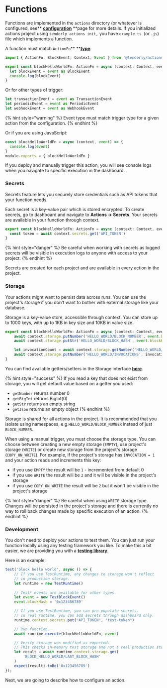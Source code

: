 # Functions

Functions are implemented in the `actions` directory (or whatever is configured, see** **[**configuration**](configuration.md)** **page for more details. If you initialized actions project using `tenderly actions init,` you have `example.ts `(or `.js`) file which implements a function.

A function must match `ActionFn`** **[**type**](https://github.com/Tenderly/tenderly-actions/blob/main/packages/actions/src/actions.ts):

```typescript
import { ActionFn, BlockEvent, Context, Event } from '@tenderly/actions'

export const blockHelloWorldFn: ActionFn = async (context: Context, event: Event) => {
  let blockEvent = event as BlockEvent
  console.log(blockEvent)
}
```

Or for other types of trigger:

```typescript
let transactionEvent = event as TransactionEvent
let periodicEvent = event as PeriodicEvent
let webhookEvent = event as WebhookEvent
```

{% hint style="warning" %}
Event type must match trigger type for a given action from the configuration.
{% endhint %}

Or if you are using JavaScript:

```javascript
const blockHelloWorldFn = async (context, event) => {
  console.log(event)
}
module.exports = { blockHelloWorldFn }
```

If you deploy and manually trigger this action, you will see console logs when you navigate to specific execution in the dashboard.

### Secrets

Secrets feature lets you securely store credentials such as API tokens that your function needs.&#x20;

Each secret is a key-value pair which is stored encrypted. To create secrets, go to dashboard and navigate to **Actions **->** Secrets**. Your secrets are available in your function through context.

```typescript
export const blockHelloWorldFn: ActionFn = async (context: Context, event: Event) => {
  const token = await context.secrets.get('API_TOKEN')
}
```

{% hint style="danger" %}
Be careful when working with secrets as logged secrets will be visible in execution logs to anyone with access to your project.
{% endhint %}

Secrets are created for each project and are available in every action in the project.

### Storage

Your actions might want to persist data across runs. You can use the project's storage if you don't want to bother with external storage like your database.&#x20;

Storage is a key-value store, accessible through context. You can store up to 1000 keys, with up to 1KB in key size and 10KB in value size.

```typescript
export const blockHelloWorldFn: ActionFn = async (context: Context, event: Event) => {
    await context.storage.putNumber('HELLO_WORLD/BLOCK_NUMBER', event.blockNumber)
    await context.storage.putStr('HELLO_WORLD/BLOCK_HASH', event.blockHash)

    let invocationCount = await context.storage.getNumber('HELLO_WORLD/INVOCATIONS')
    await context.storage.putNumber('HELLO_WORLD/INVOCATIONS', invocationCount + 1)
}
```

You can find available getters/setters in the Storage interface [**here**](https://github.com/Tenderly/tenderly-actions/blob/main/packages/actions/src/actions.ts).

{% hint style="success" %}
If you read a key that does not exist from storage, you will get default value based on a getter you used:&#x20;

* `getNumber` returns number 0
* `getBigInt` returns BigInt(0)
* `getStr` returns an empty string
* `getJson` returns an empty object
{% endhint %}

Storage is shared for all actions in the project. It is recommended that you isolate using namespaces, e.g.`HELLO_WORLD/BLOCK_NUMBER` instead of just `BLOCK_NUMBER`.

When using a manual trigger, you must choose the storage type. You can choose between creating a new empty storage (`EMPTY`), use project's storage (`WRITE`) or create new storage from the project's storage (`COPY_ON_WRITE`). For example, if the project's storage has `INVOCATION = 1` and your action reads and increments this key:

* if you use `EMPTY` the result will be `1` - incremented from default 0
* if you use `WRITE` the result will be `2` and it will be visible in the project's storage
* if you use `COPY_ON_WRITE` the result will be `2` but it won't be visible in the project's storage

{% hint style="danger" %}
Be careful when using `WRITE` storage type. Changes will be persisted in the project's storage and there is currently no way to roll back changes made by specific execution of an action.
{% endhint %}

### Development

You don't need to deploy your actions to test them. You can just run your function locally using any testing framework you like. To make this a bit easier, we are providing you with a [**testing library**](https://github.com/Tenderly/tenderly-actions/tree/main/packages/actions-test).

Here is an example:

```typescript
test('block hello world', async () => {
    // If you use TestRuntime, any changes to storage won't reflect
    // in production storage.
    let runtime = new TestRuntime()
    
    // Test* events are available for other types.
    let event = new TestBlockEvent()
    event.blockHash = '0x123456789'

    // If you use TestRuntime, you can pre-populate secrets.
    // In real runtime, you can add secrets through dashboard only.
    runtime.context.secrets.put("API_TOKEN", "test-token")

    // Run function.
    await runtime.execute(blockHelloWorldFn, event)

    // Verify storage was modified as expected.
    // This checks in-memory test storage and not a real production storage!			
    let result = await runtime.context.storage.get(
        'BLOCK_HELLO_WORLD/LAST_BLOCK_HASH'
    )
    expect(result).toBe('0x123456789')
});
```

Next, we are going to describe how to configure an action.
